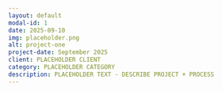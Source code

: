 ```yaml
---
layout: default
modal-id: 1
date: 2025-09-10
img: placeholder.png
alt: project-one
project-date: September 2025
client: PLACEHOLDER CLIENT
category: PLACEHOLDER CATEGORY
description: PLACEHOLDER TEXT - DESCRIBE PROJECT + PROCESS
---
```

